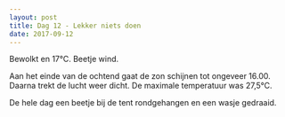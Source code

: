 ```yaml
---
layout: post
title: Dag 12 - Lekker niets doen
date: 2017-09-12
---
```


Bewolkt en 17°C. Beetje wind.<br>

Aan het einde van de ochtend gaat de zon schijnen tot ongeveer 16.00.  Daarna trekt de lucht weer dicht.
De maximale temperatuur was 27,5°C.<br>

De hele dag een beetje bij de tent rondgehangen en een wasje gedraaid.